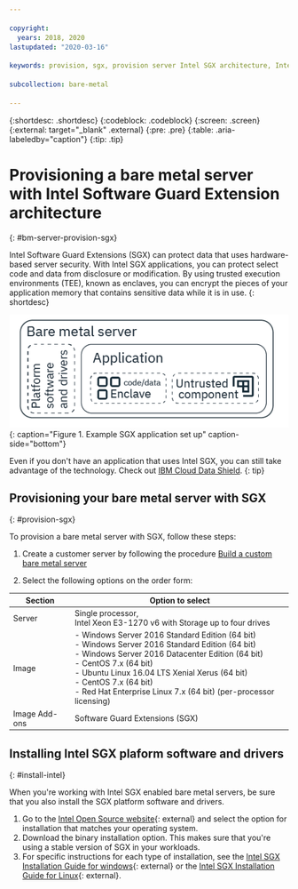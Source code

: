```yaml
---

copyright:
  years: 2018, 2020
lastupdated: "2020-03-16"

keywords: provision, sgx, provision server Intel SGX architecture, Intel SGX architecture, confidential computing,

subcollection: bare-metal

---
```


{:shortdesc: .shortdesc}
{:codeblock: .codeblock}
{:screen: .screen}
{:external: target="_blank" .external}
{:pre: .pre}
{:table: .aria-labeledby="caption"}
{:tip: .tip}

# Provisioning a bare metal server with Intel Software Guard Extension architecture
{: #bm-server-provision-sgx}

Intel Software Guard Extensions (SGX) can protect data that uses hardware-based server security. With Intel SGX applications, you can protect select code and data from disclosure or modification. By using trusted execution environments (TEE), known as enclaves, you can encrypt the pieces of your application memory that contains sensitive data while it is in use.
{: shortdesc}

![An example SGX application.](images/cc-bare-metal.png){: caption="Figure 1. Example SGX application set up" caption-side="bottom"}

<!--When you're developing a confidential computing application, you must design it in a way that you can segment the information that needs to be encrypted. At runtime, the segmented information is kept confidential through a process that is known as attestation. When communication occurs with the segmented code or application data, the enclave verifies that it is coming from the other part of the application before sharing any information with it. Through the attestation process, information is kept confidential and data leakage is prevented.-->

Even if you don't have an application that uses Intel SGX, you can still take advantage of the technology. Check out [IBM Cloud Data Shield](/docs/data-shield?topic=data-shield-getting-started).
{: tip}

## Provisioning your bare metal server with SGX
{: #provision-sgx}

To provision a bare metal server with SGX, follow these steps:

1. Create a customer server by following the procedure [Build a custom bare metal server](/docs/bare-metal?topic=bare-metal-ordering-baremetal-server)

2. Select the following options on the order form:

| Section | Option to select |
|------|------|
| Server | Single processor,<br> Intel Xeon E3-1270 v6 with Storage up to four drives |
| Image | - Windows Server 2016 Standard Edition (64 bit)<br> - Windows Server 2016 Standard Edition (64 bit)<br> - Windows Server 2016 Datacenter Edition (64 bit) <br> - CentOS 7.x (64 bit) <br> - Ubuntu Linux 16.04 LTS Xenial Xerus (64 bit)<br> - CentOS 7.x (64 bit) <br> - Red Hat Enterprise Linux 7.x (64 bit) (per-processor licensing) |
| Image Add-ons | Software Guard Extensions (SGX) |

## Installing Intel SGX plaform software and drivers
{: #install-intel}

When you're working with Intel SGX enabled bare metal servers, be sure that you also install the SGX platform software and drivers.

1. Go to the [Intel Open Source website](https://01.org/intel-software-guard-extensions/downloads){: external} and select the option for installation that matches your operating system.
2. Download the binary installation option. This makes sure that you're using a stable version of SGX in your workloads.
3. For specific instructions for each type of installation, see the [Intel SGX Installation Guide for windows](https://downloadcenter.intel.com/product/80895/Intel-Software-Guard-Extensions-Intel-SGX-for-Windows-){: external} or the [Intel SGX Installation Guide for Linux](https://download.01.org/intel-sgx/linux-2.1.2/docs/Intel_SGX_Installation_Guide_Linux_2.1.2_Open_Source.pdf){: external}.
